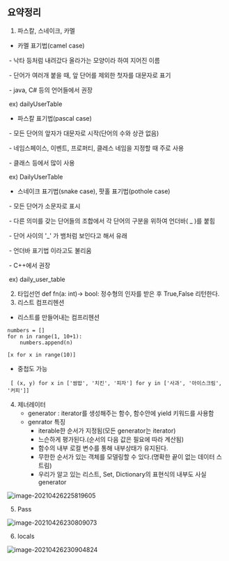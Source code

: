 ## 요약정리 

1. 파스칼, 스네이크, 카멜

*  카멜 표기법(camel case)

​     \- 낙타 등처럼 내려갔다 올라가는 모양이라 하여 지어진 이름

​     \- 단어가 여러개 붙을 때, 앞 단어를 제외한 첫자를 대문자로 표기

​     \- java, C# 등의 언어들에서 권장 

​       ex) dailyUserTable



* 파스칼 표기법(pascal case)

​     \- 모든 단어의 앞자가 대문자로 시작(단어의 수와 상관 없음)

​     \- 네임스페이스, 이벤트, 프로퍼티, 클레스 네임을 지정할 때 주로 사용

​     \- 클래스 등에서 많이 사용

​       ex) DailyUserTable



*  스네이크 표기법(snake case), 팟홀 표기법(pothole case) 

​     \- 모든 단어가 소문자로 표시

​     \- 다른 의미를 갖는 단어들의 조합에서 각 단어의 구분을 위하여 언더바( _ )를 붙힘

​     \- 단어 사이의 '_' 가 뱀처럼 보인다고 해서 유래

​     \- 언더바 표기법 이라고도 불리움

​     \- C++에서 권장

​       ex) daily_user_table

2. 타입선언
    def fn(a: int)-> bool:
   정수형의 인자를 받은 후 True,False 리턴한다.
3. 리스트 컴프리헨션

* 리스트를 만들어내는 컴프리헨션

```
numbers = []
for n in range(1, 10+1):
    numbers.append(n)
```

```
[x for x in range(10)]
```

* 중첩도 가능

```
 [ (x, y) for x in ['쌈밥', '치킨', '피자'] for y in ['사과', '아이스크림', '커피']]
```

4. 제너레이터
   - generator : iterator를 생성해주는 함수, 함수안에 yield 키워드를 사용함
   - genrator 특징
     - iterable한 순서가 지정됨(모든 generator는 iterator)
     - 느슨하게 평가된다.(순서의 다음 값은 필요에 따라 계산됨)
     - 함수의 내부 로컬 변수를 통해 내부상태가 유지된다.
     - 무한한 순서가 있는 객체를 모델링할 수 있다.(명확한 끝이 없는 데이터 스트림)
     - 우리가 알고 있는 리스트, Set, Dictionary의 표현식의 내부도 사실 generator

![image-20210426225819605](C:\Users\munan\AppData\Roaming\Typora\typora-user-images\image-20210426225819605.png)

5. Pass

![image-20210426230809073](C:\Users\munan\AppData\Roaming\Typora\typora-user-images\image-20210426230809073.png)

6. locals

![image-20210426230904824](C:\Users\munan\AppData\Roaming\Typora\typora-user-images\image-20210426230904824.png)

